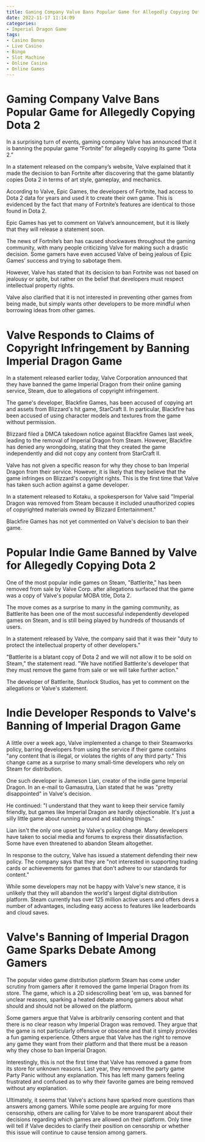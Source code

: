 ```yaml
---
title: Gaming Company Valve Bans Popular Game for Allegedly Copying Dota 2
date: 2022-11-17 11:14:09
categories:
- Imperial Dragon Game
tags:
- Casino Bonus
- Live Casino
- Bingo
- Slot Machine
- Online Casino
- Online Games
---
```



# Gaming Company Valve Bans Popular Game for Allegedly Copying Dota 2

In a surprising turn of events, gaming company Valve has announced that it is banning the popular game “Fortnite” for allegedly copying its game “Dota 2.”

In a statement released on the company’s website, Valve explained that it made the decision to ban Fortnite after discovering that the game blatantly copies Dota 2 in terms of art style, gameplay, and mechanics.

According to Valve, Epic Games, the developers of Fortnite, had access to Dota 2 data for years and used it to create their own game. This is evidenced by the fact that many of Fortnite’s features are identical to those found in Dota 2.

Epic Games has yet to comment on Valve’s announcement, but it is likely that they will release a statement soon.

The news of Fortnite’s ban has caused shockwaves throughout the gaming community, with many people criticizing Valve for making such a drastic decision. Some gamers have even accused Valve of being jealous of Epic Games’ success and trying to sabotage them.

However, Valve has stated that its decision to ban Fortnite was not based on jealousy or spite, but rather on the belief that developers must respect intellectual property rights.

Valve also clarified that it is not interested in preventing other games from being made, but simply wants other developers to be more mindful when borrowing ideas from other games.

# Valve Responds to Claims of Copyright Infringement by Banning Imperial Dragon Game

In a statement released earlier today, Valve Corporation announced that they have banned the game Imperial Dragon from their online gaming service, Steam, due to allegations of copyright infringement.

The game's developer, Blackfire Games, has been accused of copying art and assets from Blizzard's hit game, StarCraft II. In particular, Blackfire has been accused of using character models and textures from the game without permission.

Blizzard filed a DMCA takedown notice against Blackfire Games last week, leading to the removal of Imperial Dragon from Steam. However, Blackfire has denied any wrongdoing, stating that they created the game independently and did not copy any content from StarCraft II.

Valve has not given a specific reason for why they chose to ban Imperial Dragon from their service. However, it is likely that they believe that the game infringes on Blizzard's copyright rights. This is the first time that Valve has taken such action against a game developer.

In a statement released to Kotaku, a spokesperson for Valve said "Imperial Dragon was removed from Steam because it included unauthorized copies of copyrighted materials owned by Blizzard Entertainment."

Blackfire Games has not yet commented on Valve's decision to ban their game.

# Popular Indie Game Banned by Valve for Allegedly Copying Dota 2

One of the most popular indie games on Steam, "Battlerite," has been removed from sale by Valve Corp. after allegations surfaced that the game was a copy of Valve's popular MOBA title, Dota 2.

The move comes as a surprise to many in the gaming community, as Battlerite has been one of the most successful independently developed games on Steam, and is still being played by hundreds of thousands of users.

In a statement released by Valve, the company said that it was their "duty to protect the intellectual property of other developers."

"Battlerite is a blatant copy of Dota 2 and we will not allow it to be sold on Steam," the statement read. "We have notified Battlerite's developer that they must remove the game from sale or we will take further action."

The developer of Battlerite, Stunlock Studios, has yet to comment on the allegations or Valve's statement.

# Indie Developer Responds to Valve's Banning of Imperial Dragon Game

A little over a week ago, Valve implemented a change to their Steamworks policy, barring developers from using the service if their game contains "any content that is illegal, or violates the rights of any third party." This change came as a surprise to many small-time developers who rely on Steam for distribution.

One such developer is Jameson Lian, creator of the indie game Imperial Dragon. In an e-mail to Gamasutra, Lian stated that he was "pretty disappointed" in Valve's decision.

He continued: "I understand that they want to keep their service family friendly, but games like Imperial Dragon are hardly objectionable. It's just a silly little game about running around and stabbing things."

Lian isn't the only one upset by Valve's policy change. Many developers have taken to social media and forums to express their dissatisfaction. Some have even threatened to abandon Steam altogether.

In response to the outcry, Valve has issued a statement defending their new policy. The company says that they are "not interested in supporting trading cards or achievements for games that don't adhere to our standards for content."

While some developers may not be happy with Valve's new stance, it is unlikely that they will abandon the world's largest digital distribution platform. Steam currently has over 125 million active users and offers devs a number of advantages, including easy access to features like leaderboards and cloud saves.

# Valve's Banning of Imperial Dragon Game Sparks Debate Among Gamers

The popular video game distribution platform Steam has come under scrutiny from gamers after it removed the game Imperial Dragon from its store. The game, which is a 2D sidescrolling beat 'em up, was banned for unclear reasons, sparking a heated debate among gamers about what should and should not be allowed on the platform.

Some gamers argue that Valve is arbitrarily censoring content and that there is no clear reason why Imperial Dragon was removed. They argue that the game is not particularly offensive or obscene and that it simply provides a fun gaming experience. Others argue that Valve has the right to remove any game they want from their platform and that there must be a reason why they chose to ban Imperial Dragon.

Interestingly, this is not the first time that Valve has removed a game from its store for unknown reasons. Last year, they removed the party game Party Panic without any explanation. This has left many gamers feeling frustrated and confused as to why their favorite games are being removed without any explanation.

Ultimately, it seems that Valve's actions have sparked more questions than answers among gamers. While some people are arguing for more censorship, others are calling for Valve to be more transparent about their decisions regarding which games are allowed on their platform. Only time will tell if Valve decides to clarify their position on censorship or whether this issue will continue to cause tension among gamers.